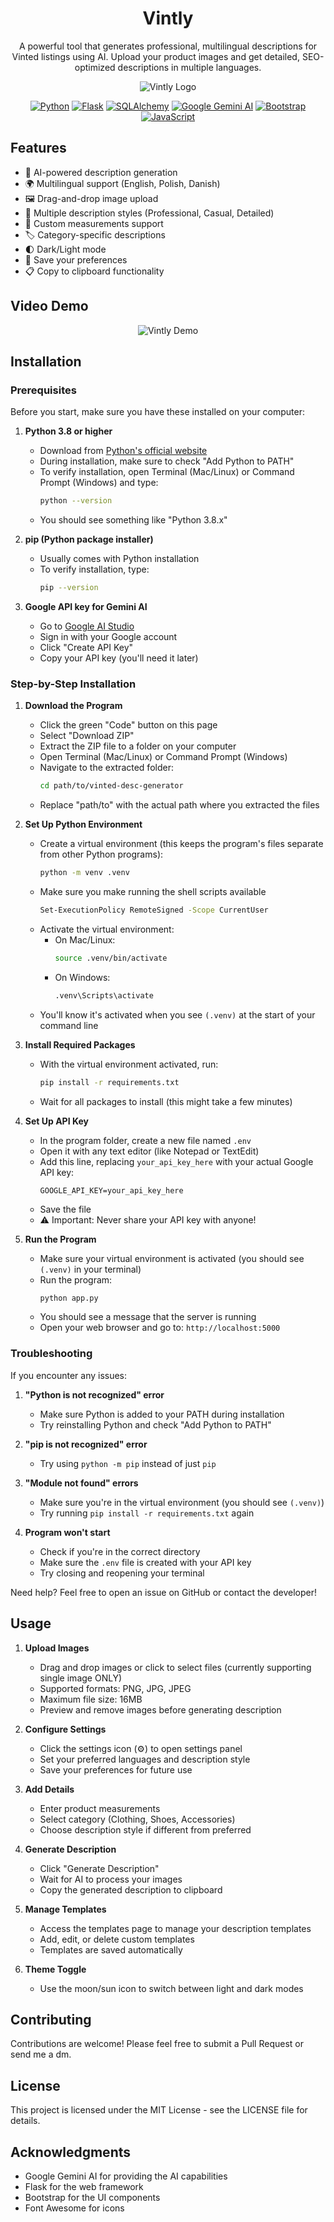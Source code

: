 <div align="center">

# Vintly

A powerful tool that generates professional, multilingual descriptions for Vinted listings using AI. Upload your product images and get detailed, SEO-optimized descriptions in multiple languages.

![Vintly Logo](img/vintly-logo.png)

<div align="center">
  
[![Python](https://img.shields.io/badge/Python-3.8+-blue.svg)](https://www.python.org/)
[![Flask](https://img.shields.io/badge/Flask-3.0.2-lightgrey.svg)](https://flask.palletsprojects.com/)
[![SQLAlchemy](https://img.shields.io/badge/SQLAlchemy-3.1.1-red.svg)](https://www.sqlalchemy.org/)
[![Google Gemini AI](https://img.shields.io/badge/Gemini_AI-0.3.2-green.svg)](https://ai.google.dev/)
[![Bootstrap](https://img.shields.io/badge/Bootstrap-5.3-purple.svg)](https://getbootstrap.com/)
[![JavaScript](https://img.shields.io/badge/JavaScript-ES6-yellow.svg)](https://developer.mozilla.org/en-US/docs/Web/JavaScript)

</div>
</div>

## Features

- 🤖 AI-powered description generation
- 🌍 Multilingual support (English, Polish, Danish)
- 🖼️ Drag-and-drop image upload
- 🎨 Multiple description styles (Professional, Casual, Detailed)
- 📏 Custom measurements support
- 🏷️ Category-specific descriptions
- 🌓 Dark/Light mode
- 💾 Save your preferences
- 📋 Copy to clipboard functionality

## Video Demo

<div align="center">
  <img src="img/showcase.gif" alt="Vintly Demo">
</div>

## Installation

### Prerequisites

Before you start, make sure you have these installed on your computer:

1. **Python 3.8 or higher**

   - Download from [Python's official website](https://www.python.org/downloads/)
   - During installation, make sure to check "Add Python to PATH"
   - To verify installation, open Terminal (Mac/Linux) or Command Prompt (Windows) and type:
     ```bash
     python --version
     ```
   - You should see something like "Python 3.8.x"

2. **pip (Python package installer)**

   - Usually comes with Python installation
   - To verify installation, type:
     ```bash
     pip --version
     ```

3. **Google API key for Gemini AI**
   - Go to [Google AI Studio](https://makersuite.google.com/app/apikey)
   - Sign in with your Google account
   - Click "Create API Key"
   - Copy your API key (you'll need it later)

### Step-by-Step Installation

1. **Download the Program**

   - Click the green "Code" button on this page
   - Select "Download ZIP"
   - Extract the ZIP file to a folder on your computer
   - Open Terminal (Mac/Linux) or Command Prompt (Windows)
   - Navigate to the extracted folder:
     ```bash
     cd path/to/vinted-desc-generator
     ```
   - Replace "path/to" with the actual path where you extracted the files

2. **Set Up Python Environment**

   - Create a virtual environment (this keeps the program's files separate from other Python programs):
     ```bash
     python -m venv .venv
     ```
   - Make sure you make running the shell scripts available
     ```bash
     Set-ExecutionPolicy RemoteSigned -Scope CurrentUser
     ```
   - Activate the virtual environment:
     - On Mac/Linux:
       ```bash
       source .venv/bin/activate
       ```
     - On Windows:
       ```bash
       .venv\Scripts\activate
       ```
   - You'll know it's activated when you see `(.venv)` at the start of your command line

3. **Install Required Packages**

   - With the virtual environment activated, run:
     ```bash
     pip install -r requirements.txt
     ```
   - Wait for all packages to install (this might take a few minutes)

4. **Set Up API Key**

   - In the program folder, create a new file named `.env`
   - Open it with any text editor (like Notepad or TextEdit)
   - Add this line, replacing `your_api_key_here` with your actual Google API key:
     ```
     GOOGLE_API_KEY=your_api_key_here
     ```
   - Save the file
   - ⚠️ Important: Never share your API key with anyone!

5. **Run the Program**
   - Make sure your virtual environment is activated (you should see `(.venv)` in your terminal)
   - Run the program:
     ```bash
     python app.py
     ```
   - You should see a message that the server is running
   - Open your web browser and go to: `http://localhost:5000`

### Troubleshooting

If you encounter any issues:

1. **"Python is not recognized" error**

   - Make sure Python is added to your PATH during installation
   - Try reinstalling Python and check "Add Python to PATH"

2. **"pip is not recognized" error**

   - Try using `python -m pip` instead of just `pip`

3. **"Module not found" errors**

   - Make sure you're in the virtual environment (you should see `(.venv)`)
   - Try running `pip install -r requirements.txt` again

4. **Program won't start**
   - Check if you're in the correct directory
   - Make sure the `.env` file is created with your API key
   - Try closing and reopening your terminal

Need help? Feel free to open an issue on GitHub or contact the developer!

## Usage

1. **Upload Images**

   - Drag and drop images or click to select files (currently supporting single image ONLY)
   - Supported formats: PNG, JPG, JPEG
   - Maximum file size: 16MB
   - Preview and remove images before generating description

2. **Configure Settings**

   - Click the settings icon (⚙️) to open settings panel
   - Set your preferred languages and description style
   - Save your preferences for future use

3. **Add Details**

   - Enter product measurements
   - Select category (Clothing, Shoes, Accessories)
   - Choose description style if different from preferred

4. **Generate Description**

   - Click "Generate Description"
   - Wait for AI to process your images
   - Copy the generated description to clipboard

5. **Manage Templates**

   - Access the templates page to manage your description templates
   - Add, edit, or delete custom templates
   - Templates are saved automatically

6. **Theme Toggle**
   - Use the moon/sun icon to switch between light and dark modes

## Contributing

Contributions are welcome! Please feel free to submit a Pull Request or send me a dm.

## License

This project is licensed under the MIT License - see the LICENSE file for details.

## Acknowledgments

- Google Gemini AI for providing the AI capabilities
- Flask for the web framework
- Bootstrap for the UI components
- Font Awesome for icons

